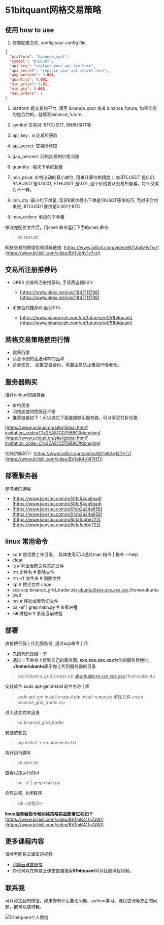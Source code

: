 #  51bitquant网格交易策略

## 使用 how to use
1. 修改配置文件, config your config file.

```json
{
  "platform": "binance_spot",  
  "symbol": "BTCUSDT",
  "api_key": "replace your api key here",
  "api_secret": "replace your api secret here",
  "gap_percent": 0.001,
  "quantity": 0.001,
  "min_price": 0.01,
  "min_qty": 0.001,
  "max_orders": 1
}

```

1. platform 是交易的平台, 填写 binance_spot 或者 binance_future,
   如果交易的是合约的，就填写binance_future.
2. symbol 交易对: BTCUSDT, BNBUSDT等
3. api_key : 从交易所获取
4. api_secret: 交易所获取
5. gap_percent: 网格交易的价格间隙
6. quantity : 每次下单的数量
7. min_price: 价格波动的最小单位, 用来计算价格精度： 如BTCUSDT 是0.01,
   BNBUSDT是0.0001, ETHUSDT 是0.01, 这个价格要从交易所查看，每个交易对不一样。
   
8. min_qty: 最小的下单量, 现货B要求最小下单是10USDT等值的币, 而对于合约来说,
   BTCUSDT要求是0.001个BTC
9. max_orders: 单边的下单量

修改完配置文件后，用shell 命令运行下面的shell 命令:
> sh start.sh 

网格交易的原理视频讲解链接:
[https://www.bilibili.com/video/BV1Jg4y1v7vr/](https://www.bilibili.com/video/BV1Jg4y1v7vr/)

## 交易所注册推荐码

- OKEX 交易所注册推荐码, 手续费返佣20%
   - [https://www.okex.me/join/1847111798](https://www.okex.me/join/1847111798)

- 币安合约推荐码:返佣10%
   - [https://www.binancezh.com/cn/futures/ref/51bitquant](https://www.binancezh.com/cn/futures/ref/51bitquant)

## 网格交易策略使用行情
- 震荡行情
- 适合币圈的高波动率的品种
- 适合现货， 如果交易合约，需要注意防止极端行情爆仓。

## 服务器购买
推荐ucloud的服务器
- 价格便宜
- 网络速度和性能还不错
- 推荐链接如下：可以通过下面链接够买服务器，可以享受打折优惠:

[https://www.ucloud.cn/site/global.html?invitation_code=C1x2EA81CD79B8C#dongjing](https://www.ucloud.cn/site/global.html?invitation_code=C1x2EA81CD79B8C#dongjing)

视频讲解如下:
[https://www.bilibili.com/video/BV1eK4y147HT/](https://www.bilibili.com/video/BV1eK4y147HT/)


## 部署服务器
参考我的博客
- [https://www.jianshu.com/p/50fc54ca5ead](https://www.jianshu.com/p/50fc54ca5ead)
- [https://www.jianshu.com/p/61cb2a24a658](https://www.jianshu.com/p/61cb2a24a658)
- [https://www.jianshu.com/p/8c1afcbbe722](https://www.jianshu.com/p/8c1afcbbe722)


## linux 常用命令

- cd  # 是切换工作目录， 具体使用可以通过man 指令 | 指令 --help
- clear
- ls  # 列出当前文件夹的文件
- rm 文件名  # 删除文件
- rm -rf 文件夹 # 删除文件
- cp # 拷贝文件 copy 
- scp scp binance_grid_trader.zip ubuntu@xxx.xxx.xxx.xxx:/home/ubuntu
- pwd 
- mv  #  移动或者剪切文件
- ps -ef | grep main.py    # 查看进程
- kill 进程id  # 杀死当前进程

## 部署
直接把代码上传到服务器, 通过scp命令上传
- 先把代码压缩一下
- 通过一下命令上传到自己的服务器, **xxx.xxx.xxx.xxx**为你的服务器地址, **:/home/ubuntu**表示你上传到服务器的目录

> scp binance_grid_trader.zip ubuntu@xxx.xxx.xxx.xxx:/home/ubuntu

安装软件 sudo apt-get install 软件名称 | 库
> sudo apt-get install  unzip   # pip install requests
解压文件
>  unzip binance_grid_trader.zip  

进入该文件夹目录
> cd binance_grid_trader   

安装依赖包
> pip install -r requirements.txt  

执行运行脚本
> sh start.sh 

查看程序运行的id
> ps -ef | grep main.py

杀死进程, 关闭程序
> kill <进程ID> 

**linux服务器指令和网格策略实盘部署过程如下**
[https://www.bilibili.com/video/BV1mK411n7JW/](https://www.bilibili.com/video/BV1mK411n7JW/)

## 更多课程内容
请参考网易云课堂的视频
- [网易云课堂链接](https://www.jianshu.com/go-wild?ac=2&url=https%3A%2F%2Fstudy.163.com%2Fcourse%2FcourseMain.htm%3FcourseId%3D1209509824%26share%3D2%26shareId%3D480000001919830)
- 你也可以在网易云课堂直接搜索**51bitquant**可以找到课程视频。
## 联系我
可以添加我的微信，如果你有什么量化问题、python学习、课程咨询等方面的问题，都可以咨询我。

![51bitquant个人微信](https://upload-images.jianshu.io/upload_images/814550-f83c8302f2c4e344.jpg?imageMogr2/auto-orient/strip%7CimageView2/2/w/1240)



